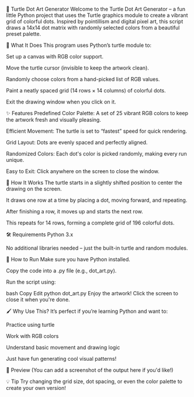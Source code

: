 🎨 Turtle Dot Art Generator
Welcome to the Turtle Dot Art Generator – a fun little Python project that uses the Turtle graphics module to create a vibrant grid of colorful dots. Inspired by pointillism and digital pixel art, this script draws a 14x14 dot matrix with randomly selected colors from a beautiful preset palette.

🐢 What It Does
This program uses Python’s turtle module to:

Set up a canvas with RGB color support.

Move the turtle cursor (invisible to keep the artwork clean).

Randomly choose colors from a hand-picked list of RGB values.

Paint a neatly spaced grid (14 rows × 14 columns) of colorful dots.

Exit the drawing window when you click on it.

✨ Features
Predefined Color Palette: A set of 25 vibrant RGB colors to keep the artwork fresh and visually pleasing.

Efficient Movement: The turtle is set to “fastest” speed for quick rendering.

Grid Layout: Dots are evenly spaced and perfectly aligned.

Randomized Colors: Each dot's color is picked randomly, making every run unique.

Easy to Exit: Click anywhere on the screen to close the window.

🧠 How It Works
The turtle starts in a slightly shifted position to center the drawing on the screen.

It draws one row at a time by placing a dot, moving forward, and repeating.

After finishing a row, it moves up and starts the next row.

This repeats for 14 rows, forming a complete grid of 196 colorful dots.

🛠️ Requirements
Python 3.x

No additional libraries needed – just the built-in turtle and random modules.

🚀 How to Run
Make sure you have Python installed.

Copy the code into a .py file (e.g., dot_art.py).

Run the script using:

bash
Copy
Edit
python dot_art.py
Enjoy the artwork! Click the screen to close it when you're done.

🖌️ Why Use This?
It’s perfect if you’re learning Python and want to:

Practice using turtle

Work with RGB colors

Understand basic movement and drawing logic

Just have fun generating cool visual patterns!

📸 Preview
(You can add a screenshot of the output here if you'd like!)

💡 Tip
Try changing the grid size, dot spacing, or even the color palette to create your own version!

